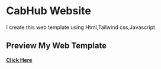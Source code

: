 # CabHub Website
  I create this web template using Html,Tailwind css,Javascript
  
## Preview My Web Template 

**[Click Here](https://avijitdas126.github.io/CabHub_Website)**
